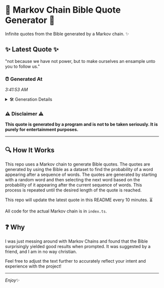 # 📖 Markov Chain Bible Quote Generator 📖

Infinite quotes from the Bible generated by a Markov chain. ✨

## ✨ Latest Quote ✨
"not because we have not power, but to make ourselves an ensample unto you to follow us."

### ⏰ Generated At
*3:41:53 AM*

<details>
    <summary>🛠️ Generation Details</summary>
    <p>
        <strong>🌱 Seed:</strong> not<br>
        <strong>🔄 Iterations:</strong> 16<br>
        <strong>📜 Context History:</strong><br>[ not ]: because<br>[ not, because ]: we<br>[ not, because, we ]: have<br>[ not, because, we, have ]: not<br>[ not, because, we, have, not ]: power,<br>[ not, because, we, have, not, power, ]: but<br>[ because, we, have, not, power,, but ]: to<br>[ we, have, not, power,, but, to ]: make<br>[ have, not, power,, but, to, make ]: ourselves<br>[ not, power,, but, to, make, ourselves ]: an<br>[ power,, but, to, make, ourselves, an ]: ensample<br>[ but, to, make, ourselves, an, ensample ]: unto<br>[ to, make, ourselves, an, ensample, unto ]: you<br>[ make, ourselves, an, ensample, unto, you ]: to<br>[ ourselves, an, ensample, unto, you, to ]: follow<br>[ an, ensample, unto, you, to, follow ]: us.<br>
    </p>
</details>

### ⚠️ Disclaimer ⚠️
**This quote is generated by a program and is not to be taken seriously. It is purely for entertainment purposes.**

---

## 🔍 How It Works

This repo uses a Markov chain to generate Bible quotes. The quotes are generated by using the Bible as a dataset to find the probability of a word appearing after a sequence of words. The quotes are generated by starting with a random word and then selecting the next word based on the probability of it appearing after the current sequence of words. This process is repeated until the desired length of the quote is reached.

This repo will update the latest quote in this README every 10 minutes. ⏳

All code for the actual Markov chain is in `index.ts`.

## ❓ Why

I was just messing around with Markov Chains and found that the Bible surprisingly yielded good results when prompted. 
It was suggested by a friend, and I am in no way christian.

Feel free to adjust the text further to accurately reflect your intent and experience with the project!

---

*Enjoy*✨
